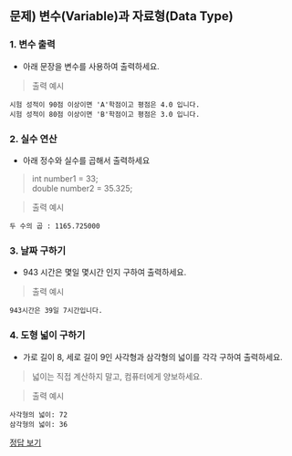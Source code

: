 ## 문제) 변수(Variable)과 자료형(Data Type)

### 1. 변수 출력
* 아래 문장을 변수를 사용하여 출력하세요.

> 출력 예시 
```
시험 성적이 90점 이상이면 'A'학점이고 평점은 4.0 입니다.
시험 성적이 80점 이상이면 'B'학점이고 평점은 3.0 입니다.
```

### 2. 실수 연산
* 아래 정수와 실수를 곱해서 출력하세요

> int number1 = 33;   
> double number2 = 35.325;  
  
> 출력 예시  
```
두 수의 곱 : 1165.725000
```

### 3. 날짜 구하기 
* 943 시간은 몇일 몇시간 인지 구하여 출력하세요.

 > 출력 예시 
```
943시간은 39일 7시간입니다.
```


### 4. 도형 넓이 구하기 
* 가로 길이 8, 세로 길이 9인 사각형과 삼각형의 넓이를 각각 구하여 출력하세요.
> 넓이는 직접 계산하지 말고, 컴퓨터에게 양보하세요.  
  
> 출력 예시 
```
사각형의 넓이: 72
삼각형의 넓이: 36
```

[정답 보기](quiz02.c)
